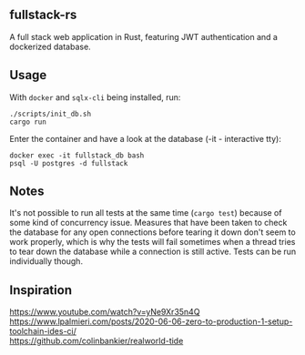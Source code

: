 ## fullstack-rs
A full stack web application in Rust, featuring JWT authentication and a dockerized database.

## Usage
With `docker` and `sqlx-cli` being installed, run:
```
./scripts/init_db.sh
cargo run
```

Enter the container and have a look at the database (-it - interactive tty):
```
docker exec -it fullstack_db bash
psql -U postgres -d fullstack
```

## Notes
It's not possible to run all tests at the same time (`cargo test`) because of some kind
of concurrency issue. Measures that have been taken to check the database for any
open connections before tearing it down don't seem to work properly, which is why the
tests will fail sometimes when a thread tries to tear down the database while a connection
is still active. Tests can be run individually though.

## Inspiration
https://www.youtube.com/watch?v=yNe9Xr35n4Q \
https://www.lpalmieri.com/posts/2020-06-06-zero-to-production-1-setup-toolchain-ides-ci/ \
https://github.com/colinbankier/realworld-tide

